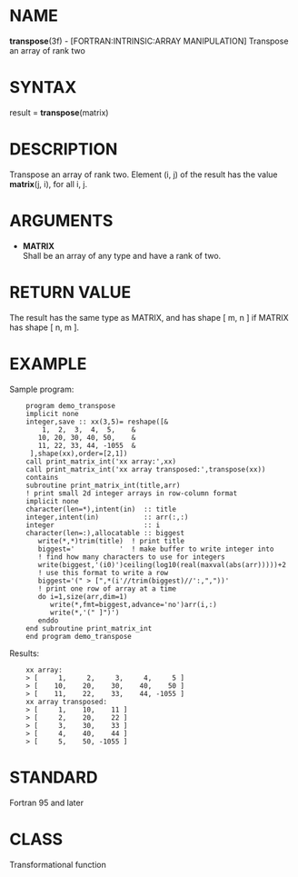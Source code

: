 # NAME

**transpose**(3f) - \[FORTRAN:INTRINSIC:ARRAY MANIPULATION\] Transpose
an array of rank two

# SYNTAX

result = **transpose**(matrix)

# DESCRIPTION

Transpose an array of rank two. Element (i, j) of the result has the
value **matrix**(j, i), for all i, j.

# ARGUMENTS

  - **MATRIX**  
    Shall be an array of any type and have a rank of two.

# RETURN VALUE

The result has the same type as MATRIX, and has shape \[ m, n \] if
MATRIX has shape \[ n, m \].

# EXAMPLE

Sample program:

``` 
    program demo_transpose
    implicit none
    integer,save :: xx(3,5)= reshape([&
        1,  2,  3,  4,  5,    &
       10, 20, 30, 40, 50,    &
       11, 22, 33, 44, -1055  &
     ],shape(xx),order=[2,1])
    call print_matrix_int('xx array:',xx)
    call print_matrix_int('xx array transposed:',transpose(xx))
    contains
    subroutine print_matrix_int(title,arr)
    ! print small 2d integer arrays in row-column format
    implicit none
    character(len=*),intent(in)  :: title
    integer,intent(in)           :: arr(:,:)
    integer                      :: i
    character(len=:),allocatable :: biggest
       write(*,*)trim(title)  ! print title
       biggest='           '  ! make buffer to write integer into
       ! find how many characters to use for integers
       write(biggest,'(i0)')ceiling(log10(real(maxval(abs(arr)))))+2
       ! use this format to write a row
       biggest='(" > [",*(i'//trim(biggest)//':,","))'
       ! print one row of array at a time
       do i=1,size(arr,dim=1)
          write(*,fmt=biggest,advance='no')arr(i,:)
          write(*,'(" ]")')
       enddo
    end subroutine print_matrix_int
    end program demo_transpose
```

Results:

``` 
    xx array:
    > [     1,     2,     3,     4,     5 ]
    > [    10,    20,    30,    40,    50 ]
    > [    11,    22,    33,    44, -1055 ]
    xx array transposed:
    > [     1,    10,    11 ]
    > [     2,    20,    22 ]
    > [     3,    30,    33 ]
    > [     4,    40,    44 ]
    > [     5,    50, -1055 ]
```

# STANDARD

Fortran 95 and later

# CLASS

Transformational function
